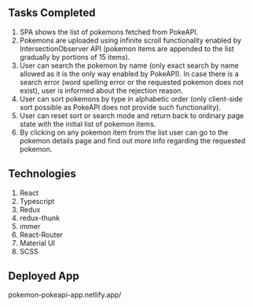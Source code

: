 ## Tasks Completed

1. SPA shows the list of pokemons fetched from PokeAPI. 
2. Pokemons are uploaded using infinite scroll functionality enabled by IntersectionObserver API (pokemon items are appended to the list gradually by portions of 15 items).
3. User can search the pokemon by name (only exact search by name allowed as it is the only way enabled by PokeAPI). In case there is a search error (word spelling error or the requested pokemon does not exist), user is informed about the rejection reason.
4. User can sort pokemons by type in alphabetic order (only client-side sort possible as PokeAPI does not provide such functionality).
5. User can reset sort or search mode and return back to ordinary page state with the initial list of pokemon items.
6. By clicking on any pokemon item from the list user can go to the pokemon details page and find out more info regarding the requested pokemon.

## Technologies

1. React
2. Typescript
3. Redux
4. redux-thunk
5. immer
6. React-Router
7. Material UI
8. SCSS

## Deployed App

pokemon-pokeapi-app.netlify.app/
